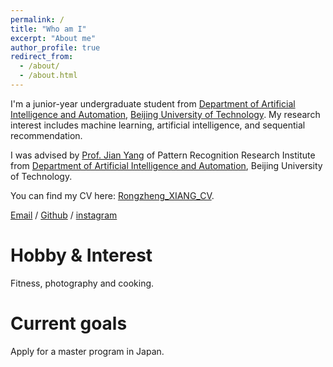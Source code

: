 ```yaml
---
permalink: /
title: "Who am I"
excerpt: "About me"
author_profile: true
redirect_from: 
  - /about/
  - /about.html
---
```


I'm a junior-year undergraduate student from [Department of Artificial Intelligence and Automation](https://xxxb.bjut.edu.cn/szdw/jsjs1/rgznyzdhx.htm), [Beijing University of Technology](https://www.bjut.edu.cn/). My research interest includes machine learning, artificial intelligence, and sequential recommendation.

 I was advised by [Prof. Jian Yang](https://xxxb.bjut.edu.cn/info/1403/2486.htm) of Pattern Recognition Research Institute from [Department of Artificial Intelligence and Automation](https://xxxb.bjut.edu.cn/szdw/jsjs1/rgznyzdhx.htm), Beijing University of Technology.

You can find my CV here: [Rongzheng_XIANG_CV](../assets/RongZheng_Xiang_CV.pdf).

[Email](mailto:xiangrongzheng@emails.bjut.edu.cn) / [Github](https://github.com/Cactus0501) / [instagram](../images/wechat.jpg)
                                                                                                                      

Hobby & Interest
======
Fitness, photography and cooking.

Current goals
======
Apply for a master program in Japan.
